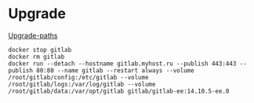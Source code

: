 # Upgrade

[Upgrade-paths](https://docs.gitlab.com/ee/update/#upgrade-paths)

```shell
docker stop gitlab
docker rm gitlab
docker run --detach --hostname gitlab.myhost.ru --publish 443:443 --publish 80:80 --name gitlab --restart always --volume /root/gitlab/config:/etc/gitlab --volume /root/gitlab/logs:/var/log/gitlab --volume /root/gitlab/data:/var/opt/gitlab gitlab/gitlab-ee:14.10.5-ee.0

